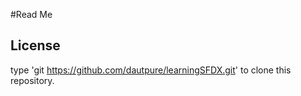 #Read Me

## License

type 'git https://github.com/dautpure/learningSFDX.git' to clone this repository.
